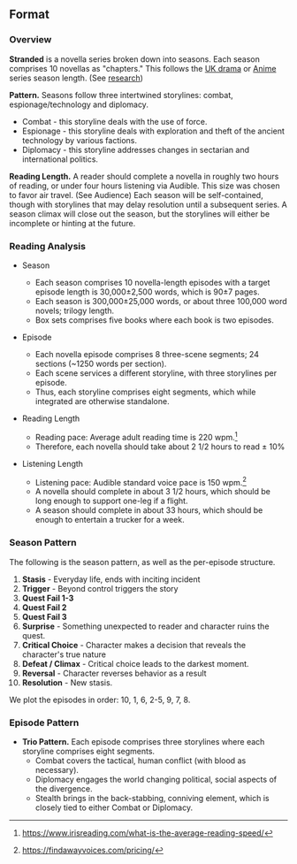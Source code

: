 ## Format

### Overview

<!-- format-overview -->
**Stranded** is a novella series broken down into seasons. Each season comprises 10 novellas as "chapters." This follows the [UK drama](https://tvtropes.org/pmwiki/pmwiki.php/Main/BritishBrevity) or [Anime](https://tvtropes.org/pmwiki/pmwiki.php/Main/TwelveEpisodeAnime) series season length. (See [research](research/season-episode.md))

**Pattern.** Seasons follow three intertwined storylines: combat, espionage/technology and diplomacy.

* Combat - this storyline deals with the use of force.
* Espionage - this storyline deals with exploration and theft of the ancient technology by various factions.
* Diplomacy - this storyline addresses changes in sectarian and international politics.

**Reading Length.** A reader should complete a novella in roughly two hours of reading, or under four hours listening via Audible. This size was chosen to favor air travel. (See Audience) Each season will be self-contained, though with storylines that may delay resolution until a subsequent series. A season climax will close out the season, but the storylines will either be incomplete or hinting at the future.
<!-- /format-overview -->

### Reading Analysis

* Season
  - Each season comprises 10 novella-length episodes with a target episode length is 30,000±2,500 words, which is 90±7 pages.
  - Each season is 300,000±25,000 words, or about three 100,000 word novels; trilogy length.
  - Box sets comprises five books where each book is two episodes.
* Episode
  - Each novella episode comprises 8 three-scene segments; 24 sections  (~1250 words per section).
  - Each scene services a different storyline, with three storylines per episode.
  - Thus, each storyline comprises eight segments, which while integrated are otherwise standalone.
* Reading Length
  - Reading pace: Average adult reading time is 220 wpm.[^reading]
  - Therefore, each novella should take about 2 1/2 hours to read ± 10%
* Listening Length
  - Listening pace: Audible standard voice pace is 150 wpm.[^listening]
  - A novella should complete in about 3 1/2 hours, which should be long enough to support one-leg if a flight.
  - A season should complete in about 33 hours, which should be enough to entertain a trucker for a week.

  [^reading]: https://www.irisreading.com/what-is-the-average-reading-speed/
  [^listening]: https://findawayvoices.com/pricing/

### Season Pattern

The following is the season pattern, as well as the per-episode structure.

1. **Stasis** - Everyday life, ends with inciting incident
2. **Trigger** - Beyond control triggers the story
3. **Quest Fail 1-3**
4. **Quest Fail 2**
5. **Quest Fail 3**
6. **Surprise** - Something unexpected to reader and character ruins the quest.
7. **Critical Choice** - Character makes a decision that reveals the character's true nature
8. **Defeat / Climax** - Critical choice leads to the darkest moment.
9. **Reversal** - Character reverses behavior as a result
10. **Resolution** - New stasis.

We plot the episodes in order: 10, 1, 6, 2-5, 9, 7, 8.

### Episode Pattern

* **Trio Pattern.** Each episode comprises three storylines where each storyline comprises eight segments.
  - Combat covers the tactical, human conflict (with blood as necessary).
  - Diplomacy engages the world changing political, social aspects of the divergence.
  - Stealth brings in the back-stabbing, conniving element, which is closely tied to either Combat or Diplomacy.
